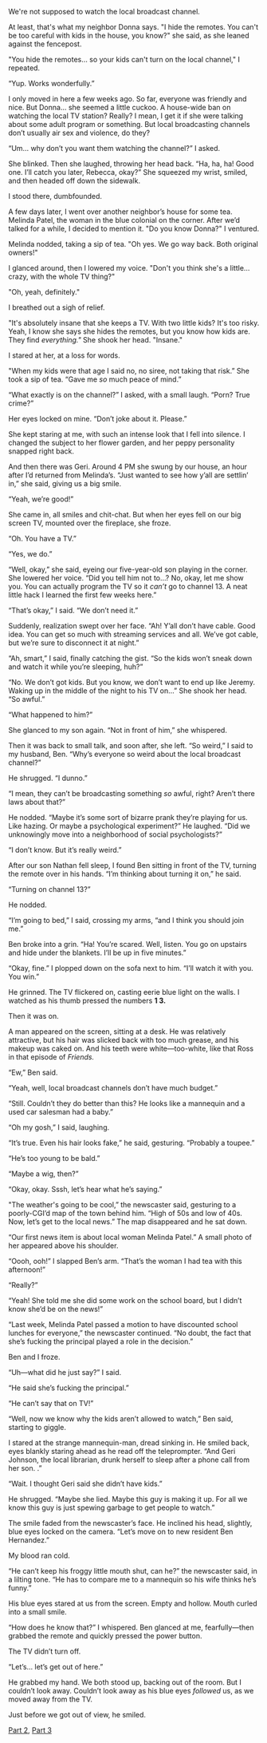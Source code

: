 We're not supposed to watch the local broadcast channel.

At least, that's what my neighbor Donna says. "I hide the remotes. You can't be too careful with kids in the house, you know?" she said, as she leaned against the fencepost.

"You hide the remotes… so your kids can't turn on the local channel," I repeated.

“Yup. Works wonderfully.”

I only moved in here a few weeks ago. So far, everyone was friendly and nice. But Donna… she seemed a little cuckoo. A house-wide ban on watching the local TV station? Really? I mean, I get it if she were talking about some adult program or something. But local broadcasting channels don’t usually air sex and violence, do they?

“Um… why don’t you want them watching the channel?” I asked.

She blinked. Then she laughed, throwing her head back. “Ha, ha, ha! Good one. I’ll catch you later, Rebecca, okay?” She squeezed my wrist, smiled, and then headed off down the sidewalk.

I stood there, dumbfounded.

A few days later, I went over another neighbor’s house for some tea. Melinda Patel, the woman in the blue colonial on the corner. After we’d talked for a while, I decided to mention it. "Do you know Donna?" I ventured.

Melinda nodded, taking a sip of tea. "Oh yes. We go way back. Both original owners!"

I glanced around, then I lowered my voice. "Don't you think she's a little… crazy, with the whole TV thing?"

"Oh, yeah, definitely."

I breathed out a sigh of relief.

"It's absolutely insane that she keeps a TV. With two little kids? It's too risky. Yeah, I know she says she hides the remotes, but you know how kids are. They find *everything."* She shook her head. "Insane."

I stared at her, at a loss for words.

"When my kids were that age I said no, no siree, not taking that risk.” She took a sip of tea. “Gave me *so* much peace of mind.”

“What exactly is on the channel?” I asked, with a small laugh. “Porn? True crime?”

Her eyes locked on mine. “Don’t joke about it. Please.”

She kept staring at me, with such an intense look that I fell into silence. I changed the subject to her flower garden, and her peppy personality snapped right back.

And then there was Geri.  Around 4 PM she swung by our house, an hour after I’d returned from Melinda’s. “Just wanted to see how y’all are settlin’ in,” she said, giving us a big smile.

“Yeah, we’re good!”

She came in, all smiles and chit-chat. But when her eyes fell on our big screen TV, mounted over the fireplace, she froze.

“Oh. You have a TV.”

“Yes, we do.”

“Well, okay,” she said, eyeing our five-year-old son playing in the corner. She lowered her voice. “Did you tell him not to…? No, okay, let me show you. You can actually program the TV so it *can’t* go to channel 13. A neat little hack I learned the first few weeks here.”

“That’s okay,” I said. “We don’t need it.”

Suddenly, realization swept over her face. “Ah! Y’all don’t have cable. Good idea. You can get so much with streaming services and all. We’ve got cable, but we’re sure to disconnect it at night.”

“Ah, smart,” I said, finally catching the gist. “So the kids won’t sneak down and watch it while you’re sleeping, huh?”

“No. We don’t got kids. But you know, we don’t want to end up like Jeremy. Waking up in the middle of the night to his TV on…” She shook her head. “So awful.”

“What happened to him?”

She glanced to my son again. “Not in front of him,” she whispered.

Then it was back to small talk, and soon after, she left. “So weird,” I said to my husband, Ben. “Why’s everyone so weird about the local broadcast channel?”

He shrugged. “I dunno.”

“I mean, they can’t be broadcasting something *so* awful, right? Aren’t there laws about that?”

He nodded. “Maybe it’s some sort of bizarre prank they’re playing for us. Like hazing. Or maybe a psychological experiment?” He laughed. “Did we unknowingly move into a neighborhood of social psychologists?”

“I don’t know. But it’s really weird.”

After our son Nathan fell sleep, I found Ben sitting in front of the TV, turning the remote over in his hands. “I’m thinking about turning it on,” he said.

“Turning on channel 13?”

He nodded.

“I’m going to bed,” I said, crossing my arms, “and I think you should join me.”

Ben broke into a grin. “Ha! You’re scared. Well, listen. You go on upstairs and hide under the blankets. I’ll be up in five minutes.”

“Okay, fine.” I plopped down on the sofa next to him. “I’ll watch it with you. You win.”

He grinned. The TV flickered on, casting eerie blue light on the walls. I watched as his thumb pressed the numbers **1 3.**

Then it was on.

A man appeared on the screen, sitting at a desk. He was relatively attractive, but his hair was slicked back with too much grease, and his makeup was caked on. And his teeth were white—too-white, like that Ross in that episode of *Friends.*

“Ew,” Ben said.

“Yeah, well, local broadcast channels don’t have much budget.”

“Still. Couldn’t they do better than this? He looks like a mannequin and a used car salesman had a baby.”

“Oh my gosh,” I said, laughing.

“It’s true. Even his hair looks fake,” he said, gesturing. “Probably a toupee.”

“He’s too young to be bald.”

“Maybe a wig, then?”

“Okay, okay. Sssh, let’s hear what he’s saying.”

"The weather's going to be cool,” the newscaster said, gesturing to a poorly-CGI’d map of the town behind him. “High of 50s and low of 40s. Now, let’s get to the local news.” The map disappeared and he sat down.

“Our first news item is about local woman Melinda Patel.” A small photo of her appeared above his shoulder.

“Oooh, ooh!” I slapped Ben’s arm. “That’s the woman I had tea with this afternoon!”

“Really?”

“Yeah! She told me she did some work on the school board, but I didn’t know she’d be on the news!”

“Last week, Melinda Patel passed a motion to have discounted school lunches for everyone,” the newscaster continued. “No doubt, the fact that she’s fucking the principal played a role in the decision.”

Ben and I froze.

“Uh—what did he just say?” I said.

“He said she’s fucking the principal.”

“He can’t say that on TV!”

“Well, now we know why the kids aren’t allowed to watch,” Ben said, starting to giggle.

I stared at the strange mannequin-man, dread sinking in. He smiled back, eyes blankly staring ahead as he read off the teleprompter. “And Geri Johnson, the local librarian, drunk herself to sleep after a phone call from her son. .”

“Wait. I thought Geri said she didn’t have kids.”

He shrugged. “Maybe she lied. Maybe this guy is making it up. For all we know this guy is just spewing garbage to get people to watch.”

The smile faded from the newscaster’s face. He inclined his head, slightly, blue eyes locked on the camera. “Let’s move on to new resident Ben Hernandez.”

My blood ran cold.

“He can’t keep his froggy little mouth shut, can he?” the newscaster said, in a lilting tone. “He has to compare me to a mannequin so his wife thinks he’s funny.”

His blue eyes stared at us from the screen. Empty and hollow. Mouth curled into a small smile.

“How does he know that?” I whispered. Ben glanced at me, fearfully—then grabbed the remote and quickly pressed the power button.

The TV didn’t turn off.

“Let’s… let’s get out of here.”

He grabbed my hand. We both stood up, backing out of the room. But I couldn’t look away. Couldn’t look away as his blue eyes *followed* us, as we moved away from the TV.

Just before we got out of view, he smiled.

[Part 2](https://www.reddit.com/r/nosleep/comments/ls08p6/were_not_supposed_to_watch_the_local_broadcast/), [Part 3](https://www.reddit.com/r/nosleep/comments/lth68u/were_not_supposed_to_watch_the_local_broadcast/)